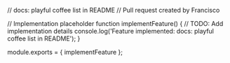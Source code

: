 // docs: playful coffee list in README
// Pull request created by Francisco

// Implementation placeholder
function implementFeature() {
    // TODO: Add implementation details
    console.log('Feature implemented: docs: playful coffee list in README');
}

module.exports = { implementFeature };
